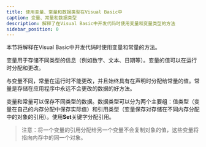 ```yaml
---
title: 使用变量、常量和数据类型在Visual Basic中
caption: 变量、常量和数据类型
description: 解释了在Visual Basic中开发代码时使用变量和变量类型的方法
sidebar_position: 0
---
```

本节将解释在Visual Basic中开发代码时使用变量和常量的方法。

变量用于存储不同类型的信息（例如数字、文本、日期等）。变量的值可以在运行时分配和更改。

与变量不同，常量在运行时不能更改，并且始终具有在声明时分配给常量的值。常量是存储在应用程序中永远不会更改的数据的好方法。

变量和常量可以保存不同类型的数据。数据类型可以分为两个主要组：值类型（变量在自己的内存分配中保存实际值）和引用类型（变量保存对存储在不同内存分配中的对象的引用）。使用**Set**关键字分配引用。

> 注意：将一个变量的引用分配给另一个变量不会复制对象的值，这些变量将指向内存中的同一个对象。